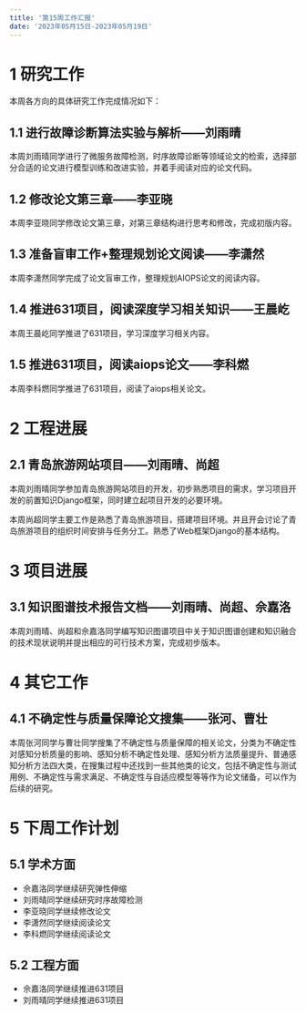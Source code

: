 ```yaml
---
title: '第15周工作汇报'
date: '2023年05月15日-2023年05月19日'
---
```


<!-- 只允许使用一级标题和二级标题 -->

# 1 研究工作

本周各方向的具体研究工作完成情况如下：

## 1.1 进行故障诊断算法实验与解析——刘雨晴

本周刘雨晴同学进行了微服务故障检测，时序故障诊断等领域论文的检索，选择部分合适的论文进行模型训练和改进实验，并着手阅读对应的论文代码。


## 1.2 修改论文第三章——李亚晓

本周李亚晓同学修改论文第三章，对第三章结构进行思考和修改，完成初版内容。

## 1.3 准备盲审工作+整理规划论文阅读——李潇然

本周李潇然同学完成了论文盲审工作，整理规划AIOPS论文的阅读内容。

## 1.4 推进631项目，阅读深度学习相关知识——王晨屹

本周王晨屹同学推进了631项目，学习深度学习相关内容。

## 1.5 推进631项目，阅读aiops论文——李科燃

本周李科燃同学推进了631项目，阅读了aiops相关论文。

# 2 工程进展

## 2.1 青岛旅游网站项目——刘雨晴、尚超

本周刘雨晴同学参加青岛旅游网站项目的开发，初步熟悉项目的需求，学习项目开发的前置知识Django框架，同时建立起项目开发的必要环境。

本周尚超同学主要工作是熟悉了青岛旅游项目，搭建项目环境。并且开会讨论了青岛旅游项目的组织时间安排与任务分工。熟悉了Web框架Django的基本结构。

# 3 项目进展

## 3.1 知识图谱技术报告文档——刘雨晴、尚超、佘嘉洛

本周刘雨晴、尚超和佘嘉洛同学编写知识图谱项目中关于知识图谱创建和知识融合的技术现状说明并提出相应的可行技术方案，完成初步版本。

# 4 其它工作

## 4.1 不确定性与质量保障论文搜集——张河、曹壮

本周张河同学与曹壮同学搜集了不确定性与质量保障的相关论文，分类为不确定性对感知分析质量的影响、感知分析不确定性处理、感知分析方法质量提升、普通感知分析方法四大类，在搜集过程中还找到一些其他类的论文，包括不确定性与测试用例、不确定性与需求满足、不确定性与自适应模型等等作为论文储备，可以作为后续的研究。

# 5 下周工作计划

## 5.1 学术方面

+ 佘嘉洛同学继续研究弹性伸缩
+ 刘雨晴同学继续研究时序故障检测
+ 李亚晓同学继续修改论文
+ 李潇然同学继续阅读论文
+ 李科燃同学继续阅读论文

## 5.2 工程方面

+ 佘嘉洛同学继续推进631项目
+ 刘雨晴同学继续推进631项目
